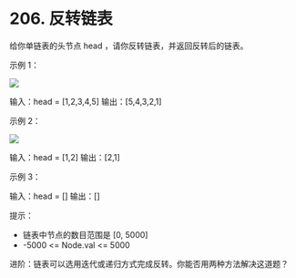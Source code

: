 # 206. 反转链表

给你单链表的头节点 head ，请你反转链表，并返回反转后的链表。
 
示例 1：

![](https://assets.leetcode.com/uploads/2021/02/19/rev1ex1.jpg)

输入：head = [1,2,3,4,5]
输出：[5,4,3,2,1]

示例 2：

![](https://assets.leetcode.com/uploads/2021/02/19/rev1ex2.jpg)

输入：head = [1,2]
输出：[2,1]

示例 3：

输入：head = []
输出：[]

提示：

- 链表中节点的数目范围是 [0, 5000]
- -5000 <= Node.val <= 5000


进阶：链表可以选用迭代或递归方式完成反转。你能否用两种方法解决这道题？